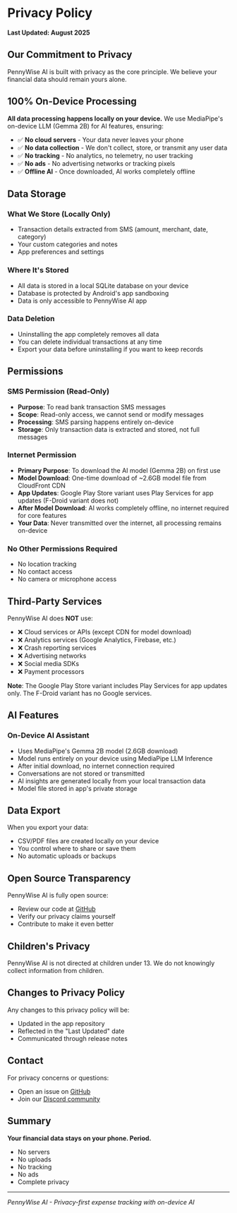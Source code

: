 # Privacy Policy

**Last Updated: August 2025**

## Our Commitment to Privacy

PennyWise AI is built with privacy as the core principle. We believe your financial data should remain yours alone.

## 100% On-Device Processing

**All data processing happens locally on your device.** We use MediaPipe's on-device LLM (Gemma 2B) for AI features, ensuring:

- ✅ **No cloud servers** - Your data never leaves your phone
- ✅ **No data collection** - We don't collect, store, or transmit any user data
- ✅ **No tracking** - No analytics, no telemetry, no user tracking
- ✅ **No ads** - No advertising networks or tracking pixels
- ✅ **Offline AI** - Once downloaded, AI works completely offline

## Data Storage

### What We Store (Locally Only)
- Transaction details extracted from SMS (amount, merchant, date, category)
- Your custom categories and notes
- App preferences and settings

### Where It's Stored
- All data is stored in a local SQLite database on your device
- Database is protected by Android's app sandboxing
- Data is only accessible to PennyWise AI app

### Data Deletion
- Uninstalling the app completely removes all data
- You can delete individual transactions at any time
- Export your data before uninstalling if you want to keep records

## Permissions

### SMS Permission (Read-Only)
- **Purpose**: To read bank transaction SMS messages
- **Scope**: Read-only access, we cannot send or modify messages
- **Processing**: SMS parsing happens entirely on-device
- **Storage**: Only transaction data is extracted and stored, not full messages

### Internet Permission
- **Primary Purpose**: To download the AI model (Gemma 2B) on first use
- **Model Download**: One-time download of ~2.6GB model file from CloudFront CDN
- **App Updates**: Google Play Store variant uses Play Services for app updates (F-Droid variant does not)
- **After Model Download**: AI works completely offline, no internet required for core features
- **Your Data**: Never transmitted over the internet, all processing remains on-device

### No Other Permissions Required
- No location tracking
- No contact access
- No camera or microphone access

## Third-Party Services

PennyWise AI does **NOT** use:
- ❌ Cloud services or APIs (except CDN for model download)
- ❌ Analytics services (Google Analytics, Firebase, etc.)
- ❌ Crash reporting services
- ❌ Advertising networks
- ❌ Social media SDKs
- ❌ Payment processors

**Note**: The Google Play Store variant includes Play Services for app updates only. The F-Droid variant has no Google services.

## AI Features

### On-Device AI Assistant
- Uses MediaPipe's Gemma 2B model (2.6GB download)
- Model runs entirely on your device using MediaPipe LLM Inference
- After initial download, no internet connection required
- Conversations are not stored or transmitted
- AI insights are generated locally from your local transaction data
- Model file stored in app's private storage

## Data Export

When you export your data:
- CSV/PDF files are created locally on your device
- You control where to share or save them
- No automatic uploads or backups

## Open Source Transparency

PennyWise AI is fully open source:
- Review our code at [GitHub](https://github.com/sarim2000/pennywiseai-tracker)
- Verify our privacy claims yourself
- Contribute to make it even better

## Children's Privacy

PennyWise AI is not directed at children under 13. We do not knowingly collect information from children.

## Changes to Privacy Policy

Any changes to this privacy policy will be:
- Updated in the app repository
- Reflected in the "Last Updated" date
- Communicated through release notes

## Contact

For privacy concerns or questions:
- Open an issue on [GitHub](https://github.com/sarim2000/pennywiseai-tracker/issues)
- Join our [Discord community](https://discord.gg/H3xWeMWjKQ)

## Summary

**Your financial data stays on your phone. Period.**

- No servers
- No uploads
- No tracking
- No ads
- Complete privacy

---

*PennyWise AI - Privacy-first expense tracking with on-device AI*